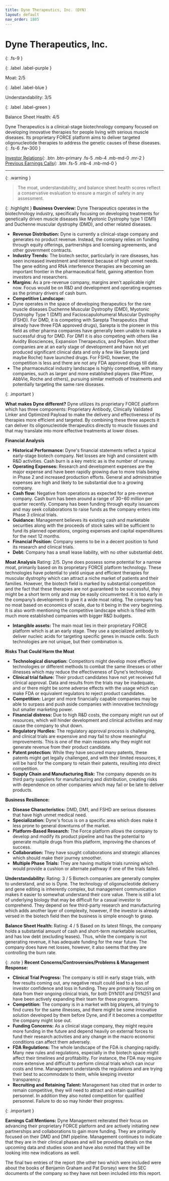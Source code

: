 ```yaml
---
title: Dyne Therapeutics, Inc. (DYN)
layout: default
nav_order: 1885
---
```


# Dyne Therapeutics, Inc.
{: .fs-9 }

{: .label .label-purple }

Moat: 2/5

{: .label .label-blue }

Understandability: 3/5

{: .label .label-green }

Balance Sheet Health: 4/5

Dyne Therapeutics is a clinical-stage biotechnology company focused on developing innovative therapies for people living with serious muscle diseases. Its proprietary FORCE platform aims to deliver targeted oligonucleotide therapies to address the genetic causes of these diseases.
{: .fs-6 .fw-300 }

[Investor Relations](https://www.google.com/search?q=DYN+investor+relations){: .btn .btn-primary .fs-5 .mb-4 .mb-md-0 .mr-2 }
[Previous Earnings Calls](https://discountingcashflows.com/company/DYN/transcripts/){: .btn .fs-5 .mb-4 .mb-md-0 }

---

{: .warning }
>The moat, understandability, and balance sheet health scores reflect a conservative evaluation to ensure a margin of safety in any assessment.



{: .highlight }
**Business Overview:** Dyne Therapeutics operates in the biotechnology industry, specifically focusing on developing treatments for genetically driven muscle diseases like Myotonic Dystrophy type 1 (DM1) and Duchenne muscular dystrophy (DMD), and other related diseases.

*   **Revenue Distribution:** Dyne is currently a clinical-stage company and generates no product revenue. Instead, the company relies on funding through equity offerings, partnerships and licensing agreements, and other government contracts. 
*   **Industry Trends:** The biotech sector, particularly in rare diseases, has seen increased investment and interest because of high unmet needs. The gene editing and RNA interference therapies are becoming an important frontier in the pharmaceutical field, gaining attention from investors and researchers.
*   **Margins:** As a pre-revenue company, margins aren't applicable right now. Focus would be on R&D and development and operating expenses as the primary drivers of cash burn.
*  **Competitive Landscape:**
  *  Dyne operates in the space of developing therapeutics for the rare muscle diseases Duchenne Muscular Dystrophy (DMD), Myotonic Dystrophy Type 1 (DM1) and Facioscapulohumeral Muscular Dystrophy (FSHD). For DMD, it is competing with Sarepta Therapeutics (that already have three FDA approved drugs), Sarepta is the pioneer in this field as other pharma companies have generally been unable to make a successful drug for DMD. For DM1 it is also competing with others like Avidity Biosciences, Expansion Therapeutics, and PepGen. Most other companies are at an early stage of development and have not yet produced significant clinical data and only a few like Sarepta (and maybe Roche) have launched drugs. For FSHD, however, the competition is less and there are not any FDA approved drugs till date.
  *   The pharmaceutical industry landscape is highly competitive, with many companies, such as larger and more established players (like Pfizer, AbbVie, Roche and others), pursuing similar methods of treatments and potentially targeting the same rare diseases.

{: .important }

**What makes Dyne different?** Dyne utilizes its proprietary FORCE platform which has three components: Proprietary Antibody, Clinically Validated Linker and Optimized Payload to make the delivery and effectiveness of its therapies more efficient and targeted. By combining these three aspects it can deliver its oligonucleotide therapeutics directly to muscle tissues and that may translate into more effective treatments at lower doses.

**Financial Analysis**

*   **Historical Performance:** Dyne's financial statements reflect a typical early-stage biotech company. Net losses are high and consistent with R&D activities. Cash burn is a key metric as is the number of runway.
*   **Operating Expenses:** Research and development expenses are the major expense and have been rapidly growing due to more trials being in Phase 2 and increased production efforts. General and administrative expenses are high and likely to be substantial due to a growing company.
*   **Cash flow:** Negative from operations as expected for a pre-revenue company. Cash burn has been around a range of $30-$60 million per quarter recently. Company has been funding through equity issuances and may seek collaborations to raise funds as the company enters into Phase 3 clinical trials.
*   **Guidance:** Management believes its existing cash and marketable securities along with the proceeds of stock sales will be sufficient to fund its planned operations, ongoing expenses and capital expenditures for the next 12 months.
*   **Financial Position:** Company seems to be in a decent position to fund its research and clinical trials.
*   **Debt:** Company has a small lease liability, with no other substantial debt.

**Moat Analysis**
Rating: 2/5.
Dyne does possess some potential for a narrow moat, primarily based on its proprietary FORCE platform technology. These technologies have potential to yield unique and efficient therapies for muscular dystrophy which can attract a niche market of patients and their families. However, the biotech field is marked by substantial competition and the fact that these therapies are not guaranteed to be successful, they might be a short term only and may be easily circumvented. It is too early in the company’s development to give it a wide moat rating. The company has no moat based on economics of scale, due to it being in the very beginning. It is also worth mentioning the competitive landscape which is filled with much more established companies with bigger R&D budgets.

*   **Intangible assets:** The main moat lies in their proprietary FORCE platform which is at an early stage. They use a specialized antibody to deliver nucleic acids for targeting specific genes in muscle cells. Such technologies are not unique, but their combination is.

**Risks That Could Harm the Moat**

*  **Technological disruption:** Competitors might develop more effective technologies or different methods to combat the same illnesses or other illnesses which may reduce the effectiveness of Dyne's technology.
*   **Clinical trial failure:** Their product candidates have not yet received full clinical approval. Data and results from the trials may be inadequate, and or there might be some adverse effects with the usage which can make FDA or equivalent regulators to reject product candidates.
*   **Competition:** Larger and more financially capable companies may be able to surpass and push aside companies with innovative technology but smaller marketing power.
*  **Financial distress:** Due to high R&D costs, the company might run out of resources, which will hinder development and clinical activities and may cause the company to shut down.
* **Regulatory Hurdles:** The regulatory approval process is challenging, and clinical trials are expensive and may fail to show meaningful improvements. This is one of the main reasons why they might not generate revenue from their product candidate.
*  **Patent protection:** While they have secured many patents, these patents might get legally challenged, and with their limited resources, it will be hard for the company to retain their patents, resulting into direct competition.
*   **Supply Chain and Manufacturing Risk:** The company depends on its third party suppliers for manufacturing and distribution, creating risks with dependence on other companies which may fail or be late to deliver products.

**Business Resilience:**

*    **Disease Characteristics:** DMD, DM1, and FSHD are serious diseases that have high unmet medical need.
*   **Specialization:** Dyne's focus is on a specific area which does make it less prone to general downturns of the market.
*   **Platform-Based Research:** The Force platform allows the company to develop and modify its product pipeline and has the potential to generate multiple drugs from this platform, improving the chances of success.
*   **Collaboration:** They have sought collaborations and strategic alliances which should make their journey smoother.
*  **Multiple Phase Trials:** They are having multiple trials running which would provide a cushion or alternate pathway if one of the trials failed.

**Understandability:**
Rating: 3 / 5
Biotech companies are generally complex to understand, and so is Dyne. The technology of oligonucleotide delivery and gene editing is inherently complex, but management communication makes it easier to somewhat understand their core value. There is still a lot of underlying biology that may be difficult for a casual investor to comprehend. They depend on few third-party research and manufacturing which adds another layer of complexity, however, if the investor is already versed in the biotech field then the business is simple enough to grasp.

**Balance Sheet Health:**
Rating: 4 / 5
Based on its latest filings, the company holds a substantial amount of cash and short-term marketable securities, and has low debt (excluding leases). Thus, while the company is not generating revenue, it has adequate funding for the near future. The company does have net losses, however, it also seems that they are controlling the burn rate.

{: .note }
**Recent Concerns/Controversies/Problems & Management Response:**
*   **Clinical Trial Progress:** The company is still in early stage trials, with few results coming out, any negative result could lead to a loss of investor confidence and loss in funding. They are primarily focusing on data from their ongoing clinical trials, for both DYN101 and DYN251 and have been actively expanding their team for these programs.
*   **Competition:** The company is in a market with big players, all trying to find cures for the same illnesses, and there might be some innovative solution developed by them before Dyne, and if it becomes a competitor the company might lose out.
*    **Funding Concerns:** As a clinical stage company, they might require more funding in the future and depend heavily on external forces to fund their research activities and any change in the macro economic conditions can affect them adversely.
*   **FDA Regulations:** The whole landscape of the FDA is changing rapidly. Many new rules and regulations, especially in the biotech space might affect their timelines and profitability. For instance, the FDA may require more extensive and difficult to perform clinical trials which can incur costs and time. Management understands the regulations and are trying their best to accommodate to them, while keeping investor transparency.
*  **Recruiting and Retaining Talent:** Management has cited that in order to remain competitive, they will need to attract and retain qualified personnel. In addition they also noted competition for qualified personnel. Failure to do so may hinder their progress.

{: .important }

**Earnings Call Mentions:** Dyne Management reiterated their focus on advancing their proprietary FORCE platform and are actively initiating new partnerships and collaborations to gain more funding. They are primarily focused on their DMD and DM1 pipeline. Management continues to indicate that they are in their clinical phases and will be providing details on the upcoming data and studies soon and have also noted that they will be looking into new indications as well.

The final two entries of the report (the other two which were included were about the books of Benjamin Graham and Pat Dorsey) were the SEC documents of the company so they have not been included into this report.